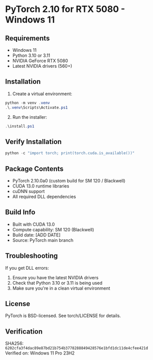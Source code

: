 ﻿# PyTorch 2.10 for RTX 5080 - Windows 11

## Requirements
- Windows 11
- Python 3.10 or 3.11
- NVIDIA GeForce RTX 5080
- Latest NVIDIA drivers (560+)

## Installation

1. Create a virtual environment:
```powershell
python -m venv .venv
.\.venv\Scripts\Activate.ps1
```

2. Run the installer:
```powershell
.\install.ps1
```

## Verify Installation
```powershell
python -c "import torch; print(torch.cuda.is_available())"
```

## Package Contents
- PyTorch 2.10.0a0 (custom build for SM 120 / Blackwell)
- CUDA 13.0 runtime libraries
- cuDNN support
- All required DLL dependencies

## Build Info
- Built with CUDA 13.0
- Compute capability: SM 120 (Blackwell)
- Build date: [ADD DATE]
- Source: PyTorch main branch

## Troubleshooting

If you get DLL errors:
1. Ensure you have the latest NVIDIA drivers
2. Check that Python 3.10 or 3.11 is being used
3. Make sure you're in a clean virtual environment

## License
PyTorch is BSD-licensed. See torch/LICENSE for details.


## Verification
SHA256: `6202cfa3f4dac89e87bd21b754b3778288849428576e1bfd1dc11de4cfee421d`  
Verified on: Windows 11 Pro 23H2  
